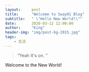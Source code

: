 ```yaml
---
layout:     post
title:      "Welcome to Sway01 Blog"
subtitle:   " \"Hello New World!\""
date:       2020-03-12 12:00:00
author:     "King"
header-img: "img/post-bg-2015.jpg"
tags:
    - 生活
---
```


> “Yeah It's on. ”

Welcome to the New World!